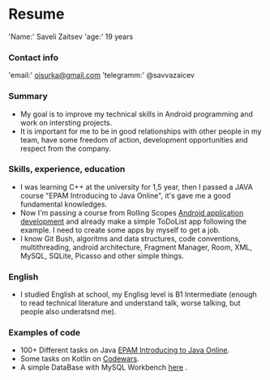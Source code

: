 # Resume
'Name:' Saveli Zaitsev
'age:' 19 years

### Contact info
'email:' oisurka@gmail.com
'telegramm:' @savvazaicev

### Summary
- My goal is to improve my technical skills in Android programming and work on intersting projects.
- It is important for me to be in good relationships with other people in my team, have some freedom of action,
development opportunities and respect from the company.

### Skills, experience, education
- I was learning C++ at the university for 1,5 year, then I passed a JAVA course "EPAM Introducing to Java Online",
it's gave me a good fundamental knowledges.
- Now I'm passing a course from Rolling Scopes [Android application development](https://rs.school/android/) and already
make a simple ToDoList app following the example. I need to create some apps by myself to get a job.
- I know Git Bush, algoritms and data structures, code conventions, multithreading, android architecture,
Fragment Manager, Room, XML, MySQL, SQLite, Picasso and other simple things.

### English
- I studied English at school, my Englisg level is B1 Intermediate (enough to read technical literature and understand talk,
worse talking, but people also underatsnd me).

### Examples of code
- 100+ Different tasks on Java [EPAM Introducing to Java Online](https://github.com/savvazaicev/Epam_Introducing_to_Java_Online).
- Some tasks on Kotlin on [Codewars](https://www.codewars.com/users/savvazaicev/completed_solutions).
- A simple DataBase with MySQL Workbench [here](https://github.com/savvazaicev/DataBase) .